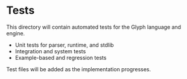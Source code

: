 # Tests

This directory will contain automated tests for the Glyph language and engine.
- Unit tests for parser, runtime, and stdlib
- Integration and system tests
- Example-based and regression tests

Test files will be added as the implementation progresses. 